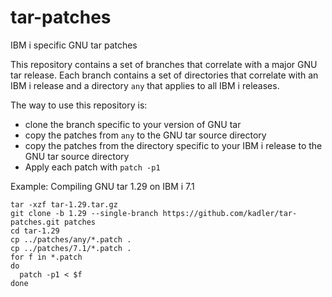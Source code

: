 # tar-patches
IBM i specific GNU tar patches

This repository contains a set of branches that correlate with a major GNU tar release. Each branch contains a set of directories that correlate with an IBM i release and a directory ```any``` that applies to all IBM i releases.

The way to use this repository is:
- clone the branch specific to your version of GNU tar
- copy the patches from ```any``` to the GNU tar source directory
- copy the patches from the directory specific to your IBM i release to the GNU tar source directory
- Apply each patch with ```patch -p1```

Example: Compiling GNU tar 1.29 on IBM i 7.1

```
tar -xzf tar-1.29.tar.gz
git clone -b 1.29 --single-branch https://github.com/kadler/tar-patches.git patches
cd tar-1.29
cp ../patches/any/*.patch .
cp ../patches/7.1/*.patch .
for f in *.patch
do
  patch -p1 < $f
done
```
